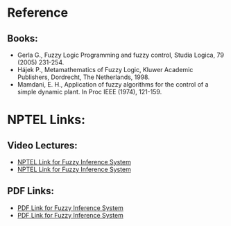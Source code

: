 #  Reference
## Books:

- Gerla G., Fuzzy Logic Programming and fuzzy control, Studia Logica, 79 (2005) 231-254.
- Hájek P., Metamathematics of Fuzzy Logic, Kluwer Academic Publishers, Dordrecht, The Netherlands, 1998.
- Mamdani, E. H., Application of fuzzy algorithms for the control of a simple dynamic plant. In Proc IEEE (1974), 121-159.


# NPTEL Links:

## Video Lectures:

- [NPTEL Link for Fuzzy Inference System](http://nptel.ac.in/courses/108104049/15)
- [NPTEL Link for Fuzzy Inference System](http://nptel.ac.in/courses/108104049/16)


## PDF Links:

- [PDF Link for Fuzzy Inference System](http://textofvideo.nptel.iitm.ac.in/108104049/lec15.pdf)
- [PDF Link for Fuzzy Inference System](http://textofvideo.nptel.iitm.ac.in/108104049/lec16.pdf)

